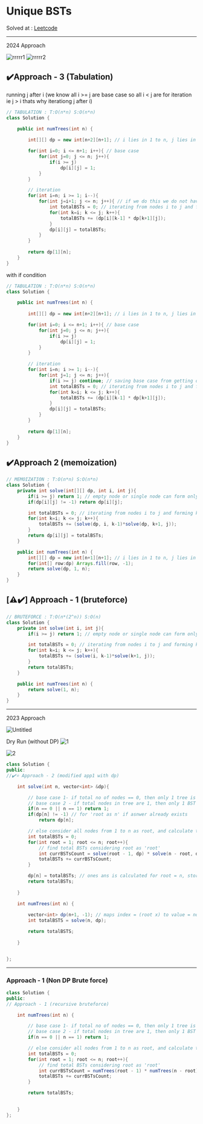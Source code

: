 # Unique BSTs 

Solved at : [Leetcode](https://leetcode.com/problems/unique-binary-search-trees/description/) 

------------
2024 Approach 

![rrrrr1](https://github.com/yashasviyadav1/dsa-questions/assets/124666305/6c23e8b7-bb44-465b-b02e-7c23ae28150a)
![rrrrr2](https://github.com/yashasviyadav1/dsa-questions/assets/124666305/6a63dc51-b3fe-42a6-8126-6a1022f056c4)


## ✔️Approach - 3 (Tabulation)
running j after i (we know all i >= j are base case so all i < j are for iteration ie j > i thats why iterationg j after i)
```java
// TABULATION : T:O(n*n) S:O(n*n)
class Solution {

    public int numTrees(int n) {
        
        int[][] dp = new int[n+2][n+1]; // i lies in 1 to n, j lies in n to 1

        for(int i=0; i <= n+1; i++){ // base case
            for(int j=0; j <= n; j++){
                if(i >= j)
                    dp[i][j] = 1;
            }
        }

        // iteration
        for(int i=n; i >= 1; i--){
            for(int j=i+1; j <= n; j++){ // if we do this we do not have to write that if condition below
                int totalBSTs = 0; // iterating from nodes i to j and forming kth node as root and finding how many bsts can we form out of its left and right portion
                for(int k=i; k <= j; k++){
                    totalBSTs += (dp[i][k-1] * dp[k+1][j]);
                }
                dp[i][j] = totalBSTs;
            }
        }
        
        return dp[1][n];
    }
}
```

with if condition 
```java
// TABULATION : T:O(n*n) S:O(n*n)
class Solution {

    public int numTrees(int n) {
        
        int[][] dp = new int[n+2][n+1]; // i lies in 1 to n, j lies in n to 1

        for(int i=0; i <= n+1; i++){ // base case
            for(int j=0; j <= n; j++){
                if(i >= j)
                    dp[i][j] = 1;
            }
        }

        // iteration
        for(int i=n; i >= 1; i--){
            for(int j=1; j <= n; j++){
                if(i >= j) continue; // saving base case from getting overwritten
                int totalBSTs = 0; // iterating from nodes i to j and forming kth node as root and finding how many bsts can we form out of its left and right portion
                for(int k=i; k <= j; k++){
                    totalBSTs += (dp[i][k-1] * dp[k+1][j]);
                }
                dp[i][j] = totalBSTs;
            }
        }
        
        return dp[1][n];
    }
}
```
## ✔️Approach 2 (memoization)
```java
// MEMOIZATION : T:O(n*n) S:O(n*n)
class Solution {
    private int solve(int[][] dp, int i, int j){
        if(i >= j) return 1; // empty node or single node can form only 1 bst
        if(dp[i][j] != -1) return dp[i][j];

        int totalBSTs = 0; // iterating from nodes i to j and forming kth node as root and finding how many bsts can we form out of its left and right portion
        for(int k=i; k <= j; k++){
            totalBSTs += (solve(dp, i, k-1)*solve(dp, k+1, j));
        }
        return dp[i][j] = totalBSTs;
    }

    public int numTrees(int n) {
        int[][] dp = new int[n+1][n+1]; // i lies in 1 to n, j lies in n to 1
        for(int[] row:dp) Arrays.fill(row, -1);
        return solve(dp, 1, n);
    }
}
```

## [⚠️✔️] Approach - 1 (bruteforce)
```java
// BRUTEFORCE : T:O(n*(2^n)) S:O(n)
class Solution {
    private int solve(int i, int j){
        if(i >= j) return 1; // empty node or single node can form only 1 bst

        int totalBSTs = 0; // iterating from nodes i to j and forming kth node as root and finding how many bsts can we form out of its left and right portion
        for(int k=i; k <= j; k++){
            totalBSTs += (solve(i, k-1)*solve(k+1, j));
        }
        return totalBSTs;
    }

    public int numTrees(int n) {
        return solve(1, n);
    }
}
```


------------
2023 Approach 

![Untitled](https://github.com/yashasviyadav1/DSA-Questions/assets/124666305/c7201778-016e-49b6-82c2-ca8ec63a8436)

Dry Run (without DP)
![1](https://github.com/yashasviyadav1/DSA-Questions/assets/124666305/f21737c5-c1e5-42d6-bfc7-3ff9723c5e57)

![2](https://github.com/yashasviyadav1/DSA-Questions/assets/124666305/a2ada86b-4c42-4a5b-af1c-f61a821b1bc4)


```java
class Solution {
public:
//✔️⭐ Approach - 2 (modified app1 with dp)

    int solve(int n, vector<int> &dp){

        // base case 1- if total no of nodes == 0, then only 1 tree is possible i,e empty 
        // base case 2 - if total nodes in tree are 1, then only 1 BST is possible 
        if(n == 0 || n == 1) return 1;
        if(dp[n] != -1) // for 'root as n' if asnwer already exists
            return dp[n];

        // else consider all nodes from 1 to n as root, and calculate total BSTs possible 
        int totalBSTs = 0;
        for(int root = 1; root <= n; root++){
            // find total BSTs considering root as 'root'
            int currBSTsCount = solve(root - 1, dp) * solve(n - root, dp);
            totalBSTs += currBSTsCount;
        }

        dp[n] = totalBSTs; // ones ans is calculated for root = n, store it in dp
        return totalBSTs;
        
    }

    int numTrees(int n) {
        
        vector<int> dp(n+1, -1); // maps index = (root x) to value = nof bsts possible with root as x
        int totalBSTS = solve(n, dp);

        return totalBSTS;
        
    }


};

```

----------------------

### Approach - 1 (Non DP Brute force)

```java
class Solution {
public:
// Approach - 1 (recursive bruteforce)

    int numTrees(int n) {

        // base case 1- if total no of nodes == 0, then only 1 tree is possible i,e empty 
        // base case 2 - if total nodes in tree are 1, then only 1 BST is possible 
        if(n == 0 || n == 1) return 1;

        // else consider all nodes from 1 to n as root, and calculate total BSTs possible 
        int totalBSTs = 0;
        for(int root = 1; root <= n; root++){
            // find total BSTs considering root as 'root'
            int currBSTsCount = numTrees(root - 1) * numTrees(n - root);
            totalBSTs += currBSTsCount;
        }

        return totalBSTs;

        
    }
};
```
